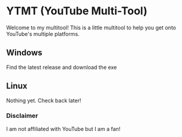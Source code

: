 # YTMT (YouTube Multi-Tool)
Welcome to my multitool! This is a little multitool to help you get onto YouTube's multiple platforms.

## Windows
Find the latest release and download the exe

## Linux
Nothing yet. Check back later!

### Disclaimer
I am not affiliated with YouTube but I am a fan!
